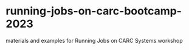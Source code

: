 # running-jobs-on-carc-bootcamp-2023
materials and examples for Running Jobs on CARC Systems workshop
